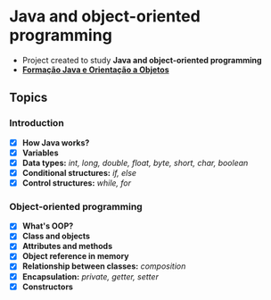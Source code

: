 # Java and object-oriented programming

- Project created to study **Java and object-oriented programming** 
- **[Formação Java e Orientação a Objetos](https://cursos.alura.com.br/formacao-java)** 

## Topics

### Introduction
- [x]  **How Java works?**
- [x]  **Variables**
- [x]  **Data types:** *int, long, double, float, byte, short, char, boolean*
- [x]  **Conditional structures:** *if, else*
- [x]  **Control structures:** *while, for*

### Object-oriented programming
- [x]  **What's OOP?**
- [x]  **Class and objects**
- [x]  **Attributes and methods**
- [x]  **Object reference in memory**
- [x]  **Relationship between classes:** *composition*
- [x]  **Encapsulation:** *private, getter, setter*
- [x]  **Constructors**